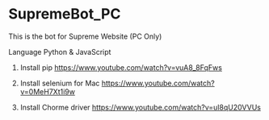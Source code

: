 # SupremeBot_PC
This is the bot for Supreme Website (PC Only)


Language Python & JavaScript

1. Install pip
https://www.youtube.com/watch?v=vuA8_8FqFws


2. Install selenium for Mac
https://www.youtube.com/watch?v=0MeH7Xt1i9w



3. Install Chorme driver
https://www.youtube.com/watch?v=ul8qU20VVUs
